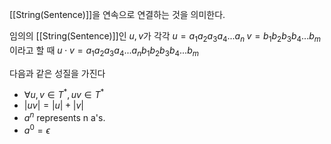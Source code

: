 
[[String(Sentence)]]을 연속으로 연결하는 것을 의미한다. 

임의의 [[String(Sentence)]]인 $u, v$가 각각 $u=a_1a_2a_3a_4...a_n\; v=b_1b_2b_3b_4...b_m$이라고 할 때 $u \cdot v = a_1a_2a_3a_4...a_nb_1b_2b_3b_4...b_m$

다음과 같은 성질을 가진다
+ $\forall u, v \in T^*, uv \in T^*$
+ $|uv| = |u|+|v|$
+ $a^n$ represents n a's. 
+ $a^0 = \epsilon$
